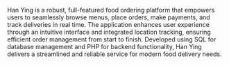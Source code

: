 Han Ying is a robust, full-featured food ordering platform that empowers users to seamlessly browse menus, place orders, make payments, and track deliveries in real time. The application enhances user experience through an intuitive interface and integrated location tracking, ensuring efficient order management from start to finish. Developed using SQL for database management and PHP for backend functionality, Han Ying delivers a streamlined and reliable service for modern food delivery needs.
